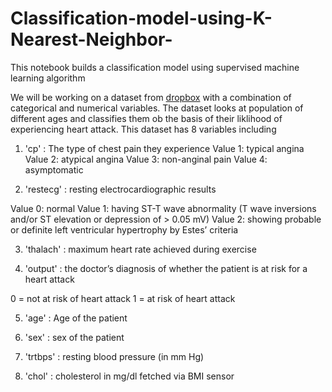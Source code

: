 # Classification-model-using-K-Nearest-Neighbor-
This notebook builds a classification model using supervised machine learning algorithm

We will be working on a dataset from [dropbox]("https://www.dropbox.com/s/aohbr6yb9ifmc8w/heart_attack.csv?dl=1") with a combination of categorical and numerical variables. The dataset looks at population of different ages and classifies them ob the basis of their liklihood of experiencing heart attack. This dataset has 8 variables including 
1. 'cp' : The type of chest pain they experience 
Value 1: typical angina
Value 2: atypical angina
Value 3: non-anginal pain
Value 4: asymptomatic

2. 'restecg' : resting electrocardiographic results

Value 0: normal
Value 1: having ST-T wave abnormality (T wave inversions and/or ST elevation or depression of > 0.05 mV)
Value 2: showing probable or definite left ventricular hypertrophy by Estes’ criteria

3. 'thalach' : maximum heart rate achieved during exercise

4. 'output' : the doctor’s diagnosis of whether the patient is at risk for a heart attack

0 = not at risk of heart attack
1 = at risk of heart attack

5. 'age' : Age of the patient 

6. 'sex' : sex of the patient 

7. 'trtbps' : resting blood pressure (in mm Hg)

8. 'chol' : cholesterol in mg/dl fetched via BMI sensor
